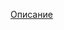 [Описание](https://github.com/Dodosia/VulkanGame/blob/main/%D0%9E%D0%BF%D0%B8%D1%81%D0%B0%D0%BD%D0%B8%D0%B5.pdf)
